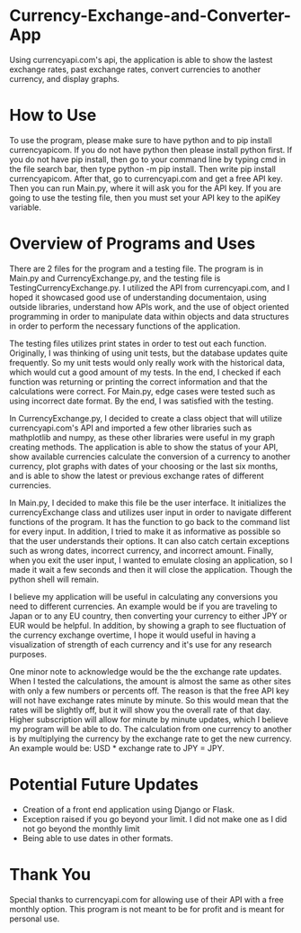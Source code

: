 # Currency-Exchange-and-Converter-App
Using currencyapi.com's api, the application is able to show the lastest exchange rates, past exchange rates, convert currencies to another currency, and display graphs.


# How to Use
To use the program, please make sure to have python and to pip install currencyapicom. If you do not have python then please install python first. If you do not have pip install, then go to your command line by typing cmd in the file search bar, then type python -m pip install. Then write pip install currencyapicom. After that, go to currencyapi.com and get a free API key. Then you can run Main.py, where it will ask you for the API key. If you are going to use the testing file, then you must set your API key to the apiKey variable.


# Overview of Programs and Uses
There are 2 files for the program and a testing file. The program is in Main.py and CurrencyExchange.py, and the testing file is TestingCurrencyExchange.py. I utilized the API from currencyapi.com, and I hoped it showcased good use of understanding documentaion, using outside libraries, understand how
APIs work, and the use of object oriented programming in order to manipulate data within objects and data structures in order to perform the necessary functions of the application.

The testing files utilizes print states in order to test out each function. Originally, I was thinking of using unit tests, but the database updates quite frequently. So my unit tests would only really work with the historical data, which would cut a good amount of my tests. In the end, I checked if each function was returning or printing the correct information and that the calculations were correct. For Main.py, edge cases were tested such as using incorrect date format. By the end, I was satisfied with the testing.

In CurrencyExchange.py, I decided to create a class object that will utilize currencyapi.com's API and imported a few other libraries such as mathplotlib and numpy, as these other libraries were useful in my graph creating methods. The application is able to show the status of your API, show available currencies calculate the conversion of a currency to another currency, plot graphs with dates of your choosing or the last six months, and is able to show the latest or previous exchange rates of different currencies.

In Main.py, I decided to make this file be the user interface. It initializes the currencyExchange class and utilizes user input in order to navigate different
functions of the program. It has the function to go back to the command list for every input. In addition, I tried to make it as informative as possible so that the user understands their options. It can also catch certain exceptions such as wrong dates, incorrect currency, and incorrect amount. Finally, when you exit the user input, I wanted to emulate closing an application, so I made it wait a few seconds and then it will close the application. Though the python shell will remain.

I believe my application will be useful in calculating any conversions you need to different currencies. An example would be if you are traveling to Japan or to any EU country, then converting your currency to either JPY or EUR would be helpful. In addition, by showing a graph to see fluctuation of the currency exchange overtime, I hope it would useful in having a visualization of strength of each currency and it's use for any research purposes. 

One minor note to acknowledge would be the the exchange rate updates. When I tested the calculations, the amount is almost the same as other sites with only a few numbers or percents off. The reason is that the free API key will not have exchange rates minute by minute. So this would mean that the rates will be slightly off, but it will show you the overall rate of that day. Higher subscription will allow for minute by minute updates, which I believe my program will be able to do. The calculation from one currency to another is by multiplying the currency by the exchange rate to get the new currency. An example would be: USD * exchange rate to JPY = JPY.

# Potential Future Updates
- Creation of a front end application using Django or Flask.
- Exception raised if you go beyond your limit. I did not make one as I did not go beyond the monthly limit
- Being able to use dates in other formats.


# Thank You
Special thanks to currencyapi.com for allowing use of their API with a free monthly option. This program is not meant to be for profit and is meant for personal use.
